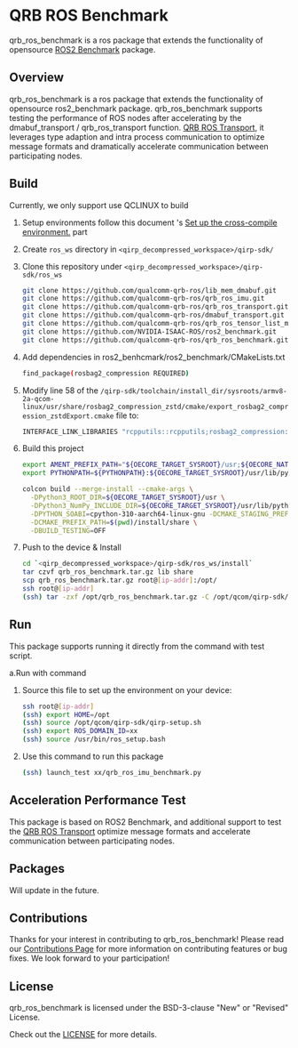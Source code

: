 # QRB ROS Benchmark

qrb_ros_benchmark is a ros package that extends the functionality of opensource [ROS2 Benchmark](https://github.com/NVIDIA-ISAAC-ROS/ros2_benchmark) package.

## Overview

qrb_ros_benchmark is a ros package that extends the functionality of opensource ros2_benchmark package. qrb_ros_benchmark supports testing the performance of ROS nodes after accelerating by the dmabuf_transport / qrb_ros_transport function. [QRB ROS Transport](https://github.com/qualcomm-qrb-ros/qrb_ros_transport), it leverages type adaption and intra process communication to optimize message formats and dramatically accelerate communication between participating nodes.


## Build

Currently, we only support use QCLINUX to build

1. Setup environments follow this document 's [Set up the cross-compile environment.](https://docs.qualcomm.com/bundle/publicresource/topics/80-65220-2/develop-your-first-application_6.html?product=1601111740013072&facet=Qualcomm%20Intelligent%20Robotics%20(QIRP)%20Product%20SDK&state=releasecandidate) part

2. Create `ros_ws` directory in `<qirp_decompressed_workspace>/qirp-sdk/`

3. Clone this repository under `<qirp_decompressed_workspace>/qirp-sdk/ros_ws`
     ```bash
     git clone https://github.com/qualcomm-qrb-ros/lib_mem_dmabuf.git
     git clone https://github.com/qualcomm-qrb-ros/qrb_ros_imu.git
     git clone https://github.com/qualcomm-qrb-ros/qrb_ros_transport.git
     git clone https://github.com/qualcomm-qrb-ros/dmabuf_transport.git
     git clone https://github.com/qualcomm-qrb-ros/qrb_ros_tensor_list_msgs.git
     git clone https://github.com/NVIDIA-ISAAC-ROS/ros2_benchmark.git
     git clone https://github.com/qualcomm-qrb-ros/qrb_ros_benchmark.git
     ```

4. Add dependencies in ros2_benhcmark/ros2_benchmark/CMakeLists.txt
     ```bash
     find_package(rosbag2_compression REQUIRED)
     ```

5. Modify line 58 of the `/qirp-sdk/toolchain/install_dir/sysroots/armv8-2a-qcom-linux/usr/share/rosbag2_compression_zstd/cmake/export_rosbag2_compression_zstdExport.cmake` file to:
     ```bash
     INTERFACE_LINK_LIBRARIES "rcpputils::rcpputils;rosbag2_compression::rosbag2_compression;${_IMPORT_PREFIX}/lib/libzstd.so"
     ```

6. Build this project
     ```bash
     export AMENT_PREFIX_PATH="${OECORE_TARGET_SYSROOT}/usr;${OECORE_NATIVE_SYSROOT}/usr"
     export PYTHONPATH=${PYTHONPATH}:${OECORE_TARGET_SYSROOT}/usr/lib/python3.10/site-packages

     colcon build --merge-install --cmake-args \
       -DPython3_ROOT_DIR=${OECORE_TARGET_SYSROOT}/usr \
       -DPython3_NumPy_INCLUDE_DIR=${OECORE_TARGET_SYSROOT}/usr/lib/python3.10/site-packages/numpy/core/include \
       -DPYTHON_SOABI=cpython-310-aarch64-linux-gnu -DCMAKE_STAGING_PREFIX=$(pwd)/install \
       -DCMAKE_PREFIX_PATH=$(pwd)/install/share \
       -DBUILD_TESTING=OFF
     ```

7. Push to the device & Install
     ```bash
     cd `<qirp_decompressed_workspace>/qirp-sdk/ros_ws/install`
     tar czvf qrb_ros_benchmark.tar.gz lib share
     scp qrb_ros_benchmark.tar.gz root@[ip-addr]:/opt/
     ssh root@[ip-addr]
     (ssh) tar -zxf /opt/qrb_ros_benchmark.tar.gz -C /opt/qcom/qirp-sdk/usr/
     ```

## Run

This package supports running it directly from the command with test script.

a.Run with command

1. Source this file to set up the environment on your device:
    ```bash
    ssh root@[ip-addr]
    (ssh) export HOME=/opt
    (ssh) source /opt/qcom/qirp-sdk/qirp-setup.sh
    (ssh) export ROS_DOMAIN_ID=xx
    (ssh) source /usr/bin/ros_setup.bash
    ```

2. Use this command to run this package
    ```bash
    (ssh) launch_test xx/qrb_ros_imu_benchmark.py
    ```


## Acceleration Performance Test

This package is based on ROS2 Benchmark, and additional support to test the  [QRB ROS Transport](https://github.com/qualcomm-qrb-ros/qrb_ros_transport) optimize message formats and accelerate communication between participating nodes.

## Packages

Will update in the future.


## Contributions

Thanks for your interest in contributing to qrb_ros_benchmark! Please read our [Contributions Page](CONTRIBUTING.md) for more information on contributing features or bug fixes. We look forward to your participation!

## License

qrb_ros_benchmark is licensed under the BSD-3-clause "New" or "Revised" License.

Check out the [LICENSE](LICENSE) for more details.
